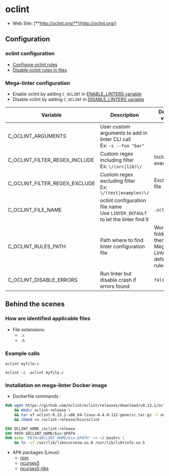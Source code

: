 <!-- markdownlint-disable MD033 MD041 -->
<!-- Generated by .automation/build.py, please do not update manually -->
# oclint

- Web Site: [**http://oclint.org/**](http://oclint.org/)

## Configuration

### oclint configuration

- [Configure oclint rules](http://docs.oclint.org/en/stable/howto/thresholds.html#configuration-file)
- [Disable oclint rules in files](http://docs.oclint.org/en/stable/howto/suppress.html)

### Mega-linter configuration

- Enable oclint by adding `C_OCLINT` in [ENABLE_LINTERS variable](https://github.com/nvuillam/mega-linter#activation-and-deactivation)
- Disable oclint by adding `C_OCLINT` in [DISABLE_LINTERS variable](https://github.com/nvuillam/mega-linter#activation-and-deactivation)

| Variable | Description | Default value |
| ----------------- | -------------- | -------------- |
| C_OCLINT_ARGUMENTS | User custom arguments to add in linter CLI call<br/>Ex: `-s --foo "bar"` |  |
| C_OCLINT_FILTER_REGEX_INCLUDE | Custom regex including filter<br/>Ex: `\/(src\|lib)\/` | Include every file |
| C_OCLINT_FILTER_REGEX_EXCLUDE | Custom regex excluding filter<br/>Ex: `\/(test\|examples)\/` | Exclude no file |
| C_OCLINT_FILE_NAME | oclint configuration file name</br>Use `LINTER_DEFAULT` to let the linter find it | `.oclint` |
| C_OCLINT_RULES_PATH | Path where to find linter configuration file | Workspace folder, then Mega-Linter default rules |
| C_OCLINT_DISABLE_ERRORS | Run linter but disable crash if errors found | `false` |

## Behind the scenes

### How are identified applicable files

- File extensions:
  - `.c`
  - `.h`


### Example calls

```shell
oclint myfile.c
```

```shell
oclint -c .oclint myfile.c
```


### Installation on mega-linter Docker image

- Dockerfile commands :
```dockerfile
RUN wget https://github.com/oclint/oclint/releases/download/v0.13.1/oclint-0.13.1-x86_64-linux-4.4.0-112-generic.tar.gz \
    && mkdir oclint-release \
    && tar xf oclint-0.13.1-x86_64-linux-4.4.0-112-generic.tar.gz -C oclint-release --strip-components 1 \
    && chmod +x /oclint-release/bin/oclint

ENV OCLINT_HOME /oclint-release
ENV PATH $OCLINT_HOME/bin:$PATH
RUN echo 'PATH=$OCLINT_HOME/bin:$PATH' >> ~/.bashrc \
    && ln -sf /usr/lib/libncursesw.so.6 /usr/lib/libtinfo.so.5

```

- APK packages (Linux):
  - [rpm](https://pkgs.alpinelinux.org/packages?branch=edge&name=rpm)
  - [ncurses5](https://pkgs.alpinelinux.org/packages?branch=edge&name=ncurses5)
  - [ncurses5-libs](https://pkgs.alpinelinux.org/packages?branch=edge&name=ncurses5-libs)
